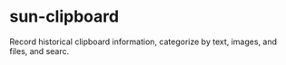 # sun-clipboard
Record historical clipboard information, categorize by text, images, and files, and searc.
